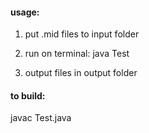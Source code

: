 #### usage:

1. put .mid files to input folder

2. run on terminal:
java Test

3. output files in output folder


#### to build:
javac Test.java


